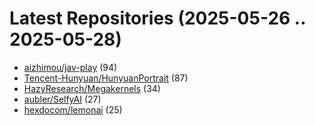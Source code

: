 # Latest Repositories (2025-05-26 .. 2025-05-28)

- [aizhimou/jav-play](https://github.com/aizhimou/jav-play) (94)
- [Tencent-Hunyuan/HunyuanPortrait](https://github.com/Tencent-Hunyuan/HunyuanPortrait) (87)
- [HazyResearch/Megakernels](https://github.com/HazyResearch/Megakernels) (34)
- [aubler/SelfyAI](https://github.com/aubler/SelfyAI) (27)
- [hexdocom/lemonai](https://github.com/hexdocom/lemonai) (25)
